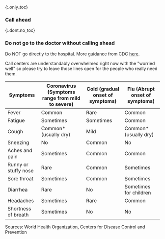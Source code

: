 {:.only_toc}
### Call ahead

{:.dont.no_toc}
### Do not go to the doctor without calling ahead

Do NOT go directly to the hospital. More guidance from CDC [here](https://www.cdc.gov/coronavirus/2019-ncov/about/steps-when-sick.html).

Call centers are understandably overwhelmed right now with the "worried well" so please try to leave those lines open for the people who really
need them.

<div class="table-wrap" markdown="1">

| Symptoms             | Coronavirus (Symptoms range from mild to severe) | Cold (gradual onset of symptoms) | Flu (Abrupt onset of symptoms) |
|----------------------|--------------------------------------------------|----------------------------------|--------------------------------|
| Fever                | Common                                           | Rare                             | Common                         |
| Fatigue              | Sometimes                                        | Sometimes                        | Common                         |
| Cough                | Common* (usually dry)                            | Mild                             | Common* (usually dry)          |
| Sneezing             | No                                               | Common                           | No                             |
| Aches and pain       | Sometimes                                        | Common                           | Common                         |
| Runny or stuffy nose | Rare                                             | Common                           | Sometimes                      |
| Sore throat          | Sometimes                                        | Common                           | Sometimes                      |
| Diarrhea             | Rare                                             | No                               | Sometimes for children         |
| Headaches            | Sometimes                                        | Rare                             | Common                         |
| Shortness of breath  | Sometimes                                        | No                               | No                             |

</div>

Sources: World Health Organization, Centers for Disease Control and Prevention
